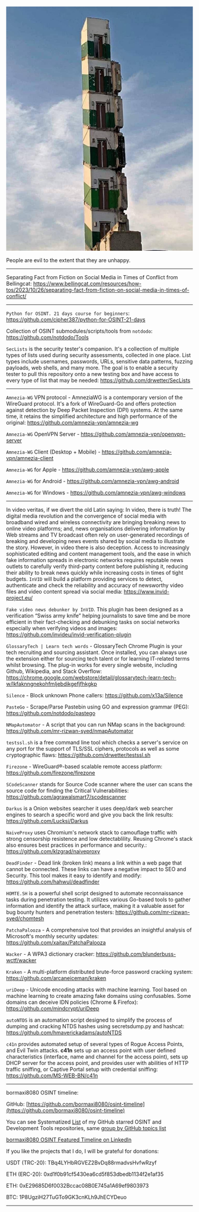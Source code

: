 ![alt text](img/31.jpg)

People are evil to the extent that they are unhappy.

----

Separating Fact from Fiction on Social Media in Times of Conflict from Bellingcat: https://www.bellingcat.com/resources/how-tos/2023/10/26/separating-fact-from-fiction-on-social-media-in-times-of-conflict/

----

```Python for OSINT. 21 days course for beginners```: https://github.com/cipher387/python-for-OSINT-21-days

Collection of OSINT submodules/scripts/tools from ```notdodo```: https://github.com/notdodo/Tools

```SecLists``` is the security tester's companion. It's a collection of multiple types of lists used during security assessments, collected in one place. List types include usernames, passwords, URLs, sensitive data patterns, fuzzing payloads, web shells, and many more. The goal is to enable a security tester to pull this repository onto a new testing box and have access to every type of list that may be needed: https://github.com/drwetter/SecLists

----

```Amnezia-WG``` VPN protocol - AmneziaWG is a contemporary version of the WireGuard protocol. It's a fork of WireGuard-Go and offers protection against detection by Deep Packet Inspection (DPI) systems. At the same time, it retains the simplified architecture and high performance of the original: https://github.com/amnezia-vpn/amnezia-wg

```Amnezia-WG``` OpenVPN Server - https://github.com/amnezia-vpn/openvpn-server

```Amnezia-WG``` Client (Desktop + Mobile) - https://github.com/amnezia-vpn/amnezia-client

```Amnezia-WG``` for Apple - https://github.com/amnezia-vpn/awg-apple

```Amnezia-WG``` for Android - https://github.com/amnezia-vpn/awg-android

```Amnezia-WG``` for Windows - https://github.com/amnezia-vpn/awg-windows

----

In video veritas, if we divert the old Latin saying: In video, there is truth! The digital media revolution and the convergence of social media with broadband wired and wireless connectivity are bringing breaking news to online video platforms; and, news organisations delivering information by Web streams and TV broadcast often rely on user-generated recordings of breaking and developing news events shared by social media to illustrate the story. However, in video there is also deception. Access to increasingly sophisticated editing and content management tools, and the ease in which fake information spreads in electronic networks requires reputable news outlets to carefully verify third-party content before publishing it, reducing their ability to break news quickly while increasing costs in times of tight budgets. ```InVID``` will build a platform providing services to detect, authenticate and check the reliability and accuracy of newsworthy video files and video content spread via social media: https://www.invid-project.eu/

```Fake video news debunker by InVID```. This plugin has been designed as a verification “Swiss army knife” helping journalists to save time and be more efficient in their fact-checking and debunking tasks on social networks especially when verifying videos and images: https://github.com/invideu/invid-verification-plugin

```GlossaryTech | Learn tech words``` - GlossaryTech Chrome Plugin is your tech recruiting and sourcing assistant. Once installed, you can always use the extension either for sourcing tech talent or for learning IT-related terms whilst browsing. The plug-in works for every single website, including Github, Wikipedia, and Stack Overflow: https://chrome.google.com/webstore/detail/glossarytech-learn-tech-w/lkfaknngnekohfmljebdikgefjfhkgkp

```Silence``` - Block unknown Phone callers: https://github.com/x13a/Silence

```PasteGo``` - Scrape/Parse Pastebin using GO and expression grammar (PEG): https://github.com/notdodo/pastego

```NMapAutomator``` - A script that you can run NMap scans in the background: https://github.com/mr-rizwan-syed/nmapAutomator

```testssl.sh``` is a free command line tool which checks a server's service on any port for the support of TLS/SSL ciphers, protocols as well as some cryptographic flaws: https://github.com/drwetter/testssl.sh

```Firezone``` - WireGuard®-based scalable remote access platform: https://github.com/firezone/firezone

```SCodeScanner``` stands for Source Code scanner where the user can scans the source code for finding the Critical Vulnerabilities: https://github.com/agrawalsmart7/scodescanner

```Darkus``` is a Onion websites searcher it uses deep/dark web searcher engines to search a specific word and give you back the link results: https://github.com/Lucksi/Darkus

```NaiveProxy``` uses Chromium's network stack to camouflage traffic with strong censorship resistence and low detectablility. Reusing Chrome's stack also ensures best practices in performance and security.: https://github.com/klzgrad/naiveproxy

```DeadFinder``` - Dead link (broken link) means a link within a web page that cannot be connected. These links can have a negative impact to SEO and Security. This tool makes it easy to identify and modify: https://github.com/hahwul/deadfinder

```HOMTE.SH``` is a powerful shell script designed to automate reconnaissance tasks during penetration testing. It utilizes various Go-based tools to gather information and identify the attack surface, making it a valuable asset for bug bounty hunters and penetration testers: https://github.com/mr-rizwan-syed/chomtesh

```PatchaPalooza``` - A comprehensive tool that provides an insightful analysis of Microsoft's monthly security updates: https://github.com/xaitax/PatchaPalooza

```Wacker``` - A WPA3 dictionary cracker: https://github.com/blunderbuss-wctf/wacker

```Kraken``` - A multi-platform distributed brute-force password cracking system: https://github.com/arcaneiceman/kraken

```uriDeep``` - Unicode encoding attacks with machine learning. Tool based on machine learning to create amazing fake domains using confusables. Some domains can deceive IDN policies (Chrome & Firefox): https://github.com/mindcrypt/uriDeep

```autoNTDS``` is an automation script designed to simplify the process of dumping and cracking NTDS hashes using secretsdump.py and hashcat: https://github.com/hmaverickadams/autoNTDS

```c41n``` provides automated setup of several types of Rogue Access Points, and Evil Twin attacks. **c41n** sets up an access point with user defined characteristics (interface, name and channel for the access point), sets up DHCP server for the access point, and provides user with abilities of HTTP traffic sniffing, or Captive Portal setup with credential sniffing: https://github.com/MS-WEB-BN/c41n

----

bormaxi8080 OSINT timeline:

GitHub: [https://github.com/bormaxi8080/osint-timeline](https://github.com/bormaxi8080/osint-timeline)

You can see Systematized [List](https://github.com/bormaxi8080/github-starred-repos-builder/blob/main/starred_repos.md) of my GitHub starred OSINT and Development Tools repositories, same [group by GitHub topics list](https://github.com/bormaxi8080/starred)

[bormaxi8080 OSINT Featured Timeline on LinkedIn](https://www.linkedin.com/in/osintech/details/featured/)

If you like the projects that I do, I will be grateful for donations:

USDT (TRC-20): TBq4LYHbRGVEZ2BvDq88rmadvsHvfwRzyf

ETH (ERC-20): 0xd1f0b91cf5430ea6cd5f853dbedb1134f2e1af35

ETH: 0xE29685D6f0032Bccac08B0E745a1A69ef9803973

BTC: 1P8UgziH27TuGTo9GK3cnKLh9JhECYDeuo

----
